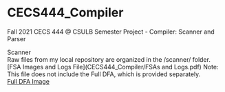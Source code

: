 # CECS444_Compiler
Fall 2021 CECS 444 @ CSULB Semester Project - Compiler: Scanner and Parser

Scanner\
Raw files from my local repository are organized in the /scanner/ folder.\
[FSA Images and Logs File](CECS444_Compiler/FSAs and Logs.pdf) Note: This file does not include the Full DFA, which is provided separately.\
[Full DFA Image](CECS444_Compiler/Scanner_FullDFA.png)
